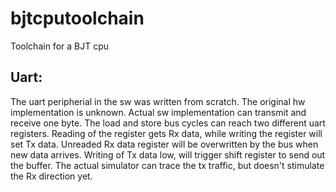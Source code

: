 # bjtcputoolchain
Toolchain for a BJT cpu

Uart:
-----
The uart peripherial in the sw was written from scratch. The original hw implementation is unknown. Actual sw implementation can transmit and receive one byte.
The load and store bus cycles can reach two different uart registers. Reading of the register gets Rx data, while writing the register
will set Tx data. Unreaded Rx data register will be overwritten by the bus when new data arrives. Writing of Tx data low, will trigger
shift register to send out the buffer. The actual simulator can trace the tx traffic, but doesn't stimulate the Rx direction yet.